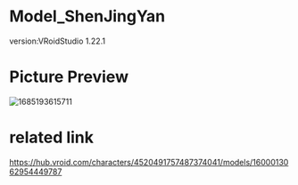 # Model_ShenJingYan
version:VRoidStudio 1.22.1


# Picture Preview

![1685193615711](https://github.com/Nanfengzhiwo1/Model_ShenJingYan/assets/107869748/37aa65af-f3ea-4dcc-a176-944bdadde776)

# related link
https://hub.vroid.com/characters/4520491757487374041/models/1600013062954449787
